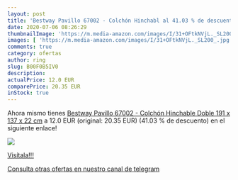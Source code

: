 ```yaml
---
layout: post
title: 'Bestway Pavillo 67002 - Colchón Hinchabl al 41.03 % de descuento'
date: 2020-07-06 08:26:29
thumbnailImage: 'https://m.media-amazon.com/images/I/31+OFtkNVjL._SL200_.jpg'
images: [ 'https://m.media-amazon.com/images/I/31+OFtkNVjL._SL200_.jpg' ]
comments: true
category: ofertas
author: ring
slug: B00F0B5IV0
description:
actualPrice: 12.0 EUR
comparePrice: 20.35 EUR
inStock: true
---
```


Ahora mismo tienes [Bestway Pavillo 67002 - Colchón Hinchable  Doble  191 x 137 x 22 cm](https://www.amazon.com/dp/B00F0B5IV0/?tag=redken08-20) a 12.0 EUR (original: 20.35 EUR) (41.03 %  de descuento) en el siguiente enlace!

[![](https://m.media-amazon.com/images/I/31+OFtkNVjL._SL200_.jpg)](https://www.amazon.com/dp/B00F0B5IV0/?tag=redken08-20)

[Visítala!!!](https://www.amazon.com/dp/B00F0B5IV0/?tag=redken08-20)

[Consulta otras ofertas en nuestro canal de telegram](https://t.me/s/ofertas25)
